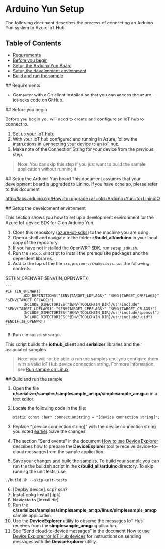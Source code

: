 # Arduino Yun Setup

The following document describes the process of connecting an Arduino Yun system to Azure IoT Hub.

## Table of Contents

- [Requirements](#requirements)
- [Before you begin](#beforebegin)
- [Setup the Arduino Yun Board](#setupboard)
- [Setup the development environment](#setup)
- [Build and run the sample](#buildrunapp)

<a name="requirements"/>
## Requirements

  - Computer with a Git client installed so that you can access the azure-iot-sdks code on GitHub.

<a name="beforebegin"/>
## Before you begin

Before you begin you will need to create and configure an IoT hub to connect to.
  1. [Set up your IoT Hub][setup-iothub].
  1. With your IoT hub configured and running in Azure, follow the instructions in [Connecting your device to an IoT hub][provision-device].
  1. Make note of the Connection String for your device from the previous step.

  > Note: You can skip this step if you just want to build the sample application without running it.

<a name="setupboard"/>
## Setup the Arduino Yun board
This document assumes that your development board is upgraded to Linino. If you have done so, please refer to this document

http://labs.arduino.org/How+to+upgrade+an+old+Arduino+Yun+to+LininoIO

<a name="setup"/>
## Setup the development environment

This section shows you how to set up a development environment for the Azure IoT device SDK for C on Arduino Yun.

1. Clone this repository ([azure-iot-sdks](https://github.com/Azure/azure-iot-sdks)) to the machine you are using.
2. Open a shell and navigate to the folder **c/build_all/arduino** in your local copy of the repository.
3. If you have not installed the OpenWRT SDK, run `setup_sdk.sh`.
3. Run the `setup.sh` script to install the prerequisite packages and the dependent libraries.
4. Add to the top of the file `src/proton-c/CMakeLists.txt` the following contents:

SET(IN_OPENWRT $ENV{IN_OPENWRT})

    ```
    #IF (IN_OPENWRT)
            ADD_DEFINITIONS("$ENV{TARGET_LDFLAGS}" "$ENV{TARGET_CPPFLAGS}" "$ENV{TARGET_CFLAGS}")
            INCLUDE_DIRECTORIES("$ENV{TOOLCHAIN_DIR}/usr/include" "$ENV{TARGET_LDFLAGS}" "$ENV{TARGET_CPPFLAGS}" "$ENV{TARGET_CFLAGS}")
            INCLUDE_DIRECTORIES("$ENV{TOOLCHAIN_DIR}/usr/include/openssl")
            INCLUDE_DIRECTORIES("$ENV{TOOLCHAIN_DIR}/usr/include/uuid")
    #ENDIF(IN_OPENWRT)
    ```

5. Run the `build.sh` script.

This script builds the **iothub_client** and **serializer** libraries and their associated samples.

 > Note: you will not be able to run the samples until you configure them with a valid IoT Hub device connection string. For more information, see [Run sample on Linux](run_sample_on_desktop_linux.md).

 <a name="buildrunapp"/>
## Build and run the sample

1. Open the file **c/serializer/samples/simplesample_amqp/simplesample_amqp.c** in a text editor.

2. Locate the following code in the file:
    ```
   static const char* connectionString = "[device connection string]";
    ```
3. Replace "[device connection string]" with the device connection string you noted [earlier](#beforebegin). Save the changes.

4. The section "Send events" in the document [How to use Device Explorer](../../tools/DeviceExplorer/doc/how_to_use_device_explorer.md) describes how to prepare the **DeviceExplorer** tool to receive device-to-cloud messages from the sample application.

5. Save your changes and build the samples.  To build your sample you can run the the build.sh script in the **c/build_all/arduino** directory. To skip running the unit tests, use:

  ```
  ./build.sh --skip-unit-tests
  ```

6. [Deploy device]. scp? ssh?
7. Install opkg install [.ipk]
8. Navigate to [install dir]
7. Run the **c/serializer/samples/simplesample_amqp/linux/simplesample_amqp** sample application.
7. Use the **DeviceExplorer** utility to observe the messages IoT Hub receives from the **simplesample_amqp** application.
8. See "Send cloud-to-device messages" in the document [How to use Device Explorer for IoT Hub devices][device-explorer] for instructions on sending messages with the **DeviceExplorer** utility.

[setup-devbox-linux]: devbox_setup.md
[device-explorer]: ../../tools/DeviceExplorer/doc/how_to_use_device_explorer.md
[setup-iothub]: ../../doc/setup_iothub.md
[provision-device]: ./provision_device.md
